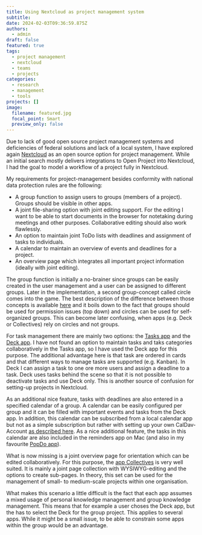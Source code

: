 ```yaml
---
title: Using Nextcloud as project management system
subtitle:
date: 2024-02-03T09:36:59.875Z
authors:
  - admin
draft: false
featured: true
tags:
  - project management
  - nextcloud
  - teams
  - projects
categories:
  - research
  - management
  - tools
projects: []
image:
  filename: featured.jpg
  focal_point: Smart
  preview_only: false
---
```

Due to lack of good open source project management systems and deficiencies of federal solutions and lack of a local system, I have explored again [Nextcloud](https://nextcloud.com) as an open source option for project management. While an initial search mostly delivers integrations to Open Project into Nextcloud, I had the goal to model a workflow of a project fully in Nextcloud.

My requirements for project-management besides conformity with national data protection rules are the following:
- A group function to assign users to groups (members of a project). Groups should be visible in other apps.
- A joint file-sharing option with joint editing support. For the editing I want to be able to start documents in the browser for notetaking during meetings and other purposes. Collaborative editing should also work flawlessly.
- An option to maintain joint ToDo lists with deadlines and assignment of tasks to individuals.
- A calendar to maintain an overview of events and deadlines for a project.
- An overview page which integrates all important project information (ideally with joint editing).

The group function is initially a no-brainer since groups can be easily created in the user management and a user can be assigned to different groups. Later in the implementation, a second group-concept called circle comes into the game. The best description of the difference between those concepts is available [here](https://help.nextcloud.com/t/circles-or-groups/59003/10) and it boils down to the fact that groups should be used for permission issues (top down) and circles can be used for self-organized groups. This can become later confusing, when apps (e.g. Deck or Collectives) rely on circles and not groups.

For task management there are mainly two options: the [Tasks app](https://apps.nextcloud.com/apps/tasks) and the [Deck app](https://apps.nextcloud.com/apps/deck). I have not found an option to maintain tasks and taks categories collaboratively in the Tasks app, so I have used the Deck app for this purpose. The additional advantage here is that task are ordered in cards and that different ways to manage tasks are supported (e.g. Kanban). In Deck I can assign a task to one ore more users and assign a deadline to a task. Deck uses tasks behind the scene so that it is not possible to deactivate tasks and use Deck only. This is another source of confusion for setting-up projects in Nextcloud.

As an additional nice feature, tasks with deadlines are also entered in a specified calendar of a group. A calendar can be easily configured per group and it can be filled with important events and tasks from the Deck app. In addition, this calendar can be subscribed from a local calendar app but not as a simple subscription but rather with setting up your own CalDav-Account [as described here](https://help.nextcloud.com/t/macos-caldav-unable-to-verify-account-name-or-password/165920/4). As a nice additional feature, the tasks in this calendar are also included in the reminders app on Mac (and also in my favourite [PopDo app](https://ds9soft.com/popdo/)).

What is now missing is a joint overview page for orientation which can be edited collaboratively. For this purpose, the [app Collectives](https://apps.nextcloud.com/apps/collectives) is very well suited. It is mainly a joint page collection with WYSIWYG-editing and the options to create sub-pages. In theory, this set can be used for the management of small- to medium-scale projects within one organisation.

What makes this scenario a little difficult is the fact that each app assumes a mixed usage of personal knowledge management and group knowledge management. This means that for example a user choses the Deck app, but the has to select the Deck for the group project. This applies to several apps. While it might be a small issue, to be able to constrain some apps within the group would be an advantage.